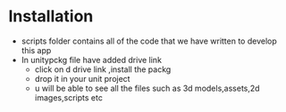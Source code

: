 # Installation
- scripts folder contains all of the code that we have written to develop this app
- In unitypckg file have added drive link 
  - click on d drive link ,install the packg
  - drop it in your unit project
  - u will be able to see all the files such as 3d models,assets,2d images,scripts etc
